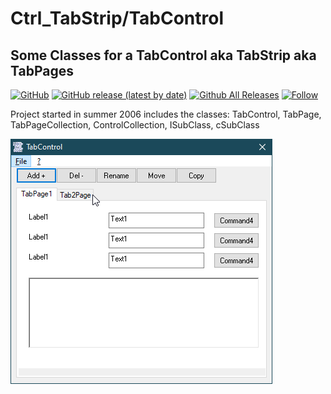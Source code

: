 # Ctrl_TabStrip/TabControl  
## Some Classes for a TabControl aka TabStrip aka TabPages   

[![GitHub](https://img.shields.io/github/license/OlimilO1402/Ctrl_TabControl?style=plastic)](https://github.com/OlimilO1402/Ctrl_TabControl/blob/master/LICENSE) 
[![GitHub release (latest by date)](https://img.shields.io/github/v/release/OlimilO1402/Ctrl_TabControl?style=plastic)](https://github.com/OlimilO1402/Ctrl_TabControl/releases/latest)
[![Github All Releases](https://img.shields.io/github/downloads/OlimilO1402/Ctrl_TabControl/total.svg)](https://github.com/OlimilO1402/Ctrl_TabControl/releases/download/v1.0.6/TabControl_v1.0.6.zip)
[![Follow](https://img.shields.io/github/followers/OlimilO1402.svg?style=social&label=Follow&maxAge=2592000)](https://github.com/OlimilO1402/Ctrl_TabControl/watchers)

Project started in summer 2006
includes the classes: TabControl, TabPage, TabPageCollection, ControlCollection, ISubClass, cSubClass  

![TabControl Image](Resources/TabControl.png "TabControl Image")
